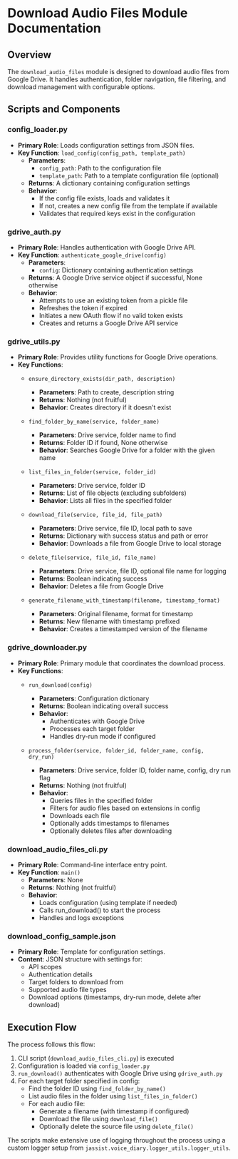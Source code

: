 # Download Audio Files Module Documentation

## Overview
The `download_audio_files` module is designed to download audio files from Google Drive. It handles authentication, folder navigation, file filtering, and download management with configurable options.

## Scripts and Components

### config_loader.py
- **Primary Role**: Loads configuration settings from JSON files.
- **Key Function**: `load_config(config_path, template_path)`
  - **Parameters**: 
    - `config_path`: Path to the configuration file
    - `template_path`: Path to a template configuration file (optional)
  - **Returns**: A dictionary containing configuration settings
  - **Behavior**: 
    - If the config file exists, loads and validates it
    - If not, creates a new config file from the template if available
    - Validates that required keys exist in the configuration

### gdrive_auth.py
- **Primary Role**: Handles authentication with Google Drive API.
- **Key Function**: `authenticate_google_drive(config)`
  - **Parameters**: 
    - `config`: Dictionary containing authentication settings
  - **Returns**: A Google Drive service object if successful, None otherwise
  - **Behavior**:
    - Attempts to use an existing token from a pickle file
    - Refreshes the token if expired
    - Initiates a new OAuth flow if no valid token exists
    - Creates and returns a Google Drive API service

### gdrive_utils.py
- **Primary Role**: Provides utility functions for Google Drive operations.
- **Key Functions**:
  - `ensure_directory_exists(dir_path, description)`
    - **Parameters**: Path to create, description string
    - **Returns**: Nothing (not fruitful)
    - **Behavior**: Creates directory if it doesn't exist
  
  - `find_folder_by_name(service, folder_name)`
    - **Parameters**: Drive service, folder name to find
    - **Returns**: Folder ID if found, None otherwise
    - **Behavior**: Searches Google Drive for a folder with the given name
  
  - `list_files_in_folder(service, folder_id)`
    - **Parameters**: Drive service, folder ID
    - **Returns**: List of file objects (excluding subfolders)
    - **Behavior**: Lists all files in the specified folder
  
  - `download_file(service, file_id, file_path)`
    - **Parameters**: Drive service, file ID, local path to save
    - **Returns**: Dictionary with success status and path or error
    - **Behavior**: Downloads a file from Google Drive to local storage
  
  - `delete_file(service, file_id, file_name)`
    - **Parameters**: Drive service, file ID, optional file name for logging
    - **Returns**: Boolean indicating success
    - **Behavior**: Deletes a file from Google Drive
  
  - `generate_filename_with_timestamp(filename, timestamp_format)`
    - **Parameters**: Original filename, format for timestamp
    - **Returns**: New filename with timestamp prefixed
    - **Behavior**: Creates a timestamped version of the filename

### gdrive_downloader.py
- **Primary Role**: Primary module that coordinates the download process.
- **Key Functions**:
  - `run_download(config)`
    - **Parameters**: Configuration dictionary 
    - **Returns**: Boolean indicating overall success
    - **Behavior**: 
      - Authenticates with Google Drive
      - Processes each target folder
      - Handles dry-run mode if configured
  
  - `process_folder(service, folder_id, folder_name, config, dry_run)`
    - **Parameters**: Drive service, folder ID, folder name, config, dry run flag
    - **Returns**: Nothing (not fruitful)
    - **Behavior**:
      - Queries files in the specified folder
      - Filters for audio files based on extensions in config
      - Downloads each file
      - Optionally adds timestamps to filenames
      - Optionally deletes files after downloading

### download_audio_files_cli.py
- **Primary Role**: Command-line interface entry point.
- **Key Function**: `main()`
  - **Parameters**: None
  - **Returns**: Nothing (not fruitful)
  - **Behavior**:
    - Loads configuration (using template if needed)
    - Calls run_download() to start the process
    - Handles and logs exceptions

### download_config_sample.json
- **Primary Role**: Template for configuration settings.
- **Content**: JSON structure with settings for:
  - API scopes
  - Authentication details
  - Target folders to download from
  - Supported audio file types
  - Download options (timestamps, dry-run mode, delete after download)

## Execution Flow
The process follows this flow:
1. CLI script (`download_audio_files_cli.py`) is executed
2. Configuration is loaded via `config_loader.py`
3. `run_download()` authenticates with Google Drive using `gdrive_auth.py`
4. For each target folder specified in config:
   - Find the folder ID using `find_folder_by_name()`
   - List audio files in the folder using `list_files_in_folder()`
   - For each audio file:
     - Generate a filename (with timestamp if configured)
     - Download the file using `download_file()`
     - Optionally delete the source file using `delete_file()`

The scripts make extensive use of logging throughout the process using a custom logger setup from `jassist.voice_diary.logger_utils.logger_utils`. 